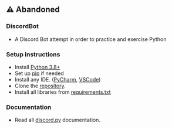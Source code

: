 ## :warning: Abandoned

### DiscordBot
  - A Discord Bot attempt in order to practice and exercise Python

### Setup instructions
  - Install [Python 3.8+](https://www.python.org/downloads/)
  - Set up [pip](https://pip.pypa.io/en/stable/installing/) if needed
  - Install any IDE. ([PyCharm](https://www.jetbrains.com/pycharm/download/#section=windows), [VSCode](https://code.visualstudio.com/))
  - Clone the [repository](https://github.com/bsurd/DiscordSpeedDatingBot.git).
  - Install all libraries from [requirements.txt](https://note.nkmk.me/en/python-pip-install-requirements/)

### Documentation
  - Read all [discord.py](https://discordpy.readthedocs.io/en/latest/) documentation.
